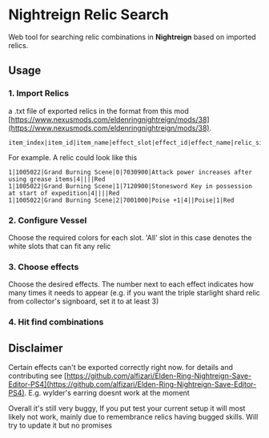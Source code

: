 # Nightreign Relic Search

Web tool for searching relic combinations in **Nightreign** based on imported relics.

## Usage
### 1. Import Relics
a .txt file of exported relics in the format from this mod [https://www.nexusmods.com/eldenringnightreign/mods/38](https://www.nexusmods.com/eldenringnightreign/mods/38). 
```
item_index|item_id|item_name|effect_slot|effect_id|effect_name|relic_size|character_specific|attribute|attribute_adder|color
```

For example. A relic could look like this
```
1|1005022|Grand Burning Scene|0|7030900|Attack power increases after using grease items|4||||Red
1|1005022|Grand Burning Scene|1|7120900|Stonesword Key in possession at start of expedition|4||||Red
1|1005022|Grand Burning Scene|2|7001000|Poise +1|4||Poise|1|Red
```

### 2. Configure Vessel
Choose the required colors for each slot. 'All' slot in this case denotes the white slots that can fit any relic

### 3. Choose effects
Choose the desired effects. The number next to each effect indicates how many times it needs to appear (e.g. if you want the triple starlight shard relic from collector's signboard, set it to at least 3)

### 4. Hit find combinations

## Disclaimer

Certain effects can't be exported correctly right now. for details and contributing see [https://github.com/alfizari/Elden-Ring-Nightreign-Save-Editor-PS4](https://github.com/alfizari/Elden-Ring-Nightreign-Save-Editor-PS4). E.g. wylder's earring doesnt work at the moment

Overall it's still very buggy, If you put test your current setup it will most likely not work, mainly due to remembrance relics having bugged skills. Will try to update it but no promises
